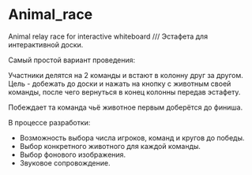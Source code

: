# Animal_race
Animal relay race for interactive whiteboard /// Эстафета для интерактивной доски.

Самый простой вариант проведения:

Участники делятся на 2 команды и встают в колонну друг за другом. Цель - добежать до доски и нажать на кнопку с животным своей команды, после чего вернуться в конец колонны передав эстафету.

Побеждает та команда чьё животное первым доберётся до финиша.


В процессе разработки:
- Возможность выбора числа игроков, команд и кругов до победы.
- Выбор конкретного животного для каждой команды.
- Выбор фонового изображения.
- Звуковое сопровождение.
